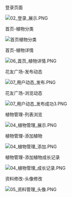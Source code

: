 
登录页面

![02_登录_展示.PNG](https://i.loli.net/2020/05/29/q2BPLNmfFpuAQjJ.png)





首页-植物分类

![首页植物分类](https://i.loli.net/2020/05/29/7nzJPFcCpbSKiw4.png)

首页-植物详情

![06_首页_植物详情.PNG](https://i.loli.net/2020/05/29/XbYCgq8LhxQIJ9i.png)



花友广场-发布动态

![07_用户动态_发布.PNG](https://i.loli.net/2020/05/29/MbsEdjkfJF4XyUm.png)





花友广场-浏览动态

![07_用户动态_发布成功3.PNG](https://i.loli.net/2020/05/29/k2qrBlHFAtNsJWb.png)





植物管理-列表浏览

![04_植物管理_展示.PNG](https://i.loli.net/2020/05/29/ujMS3nLQD4gtOiz.png)



植物管理-添加植物

![04_植物管理_添加.PNG](https://i.loli.net/2020/05/29/5GEuyJCkbm76M8p.png)



植物管理-添加植物成长记录

![04_植物管理_成长记录.PNG](https://i.loli.net/2020/05/29/sV9p8nLkJwzoNIG.png)



资料修改-头像修改

![05_资料管理_头像.PNG](https://i.loli.net/2020/05/29/s7DjpnVJ9xocIw3.png)


